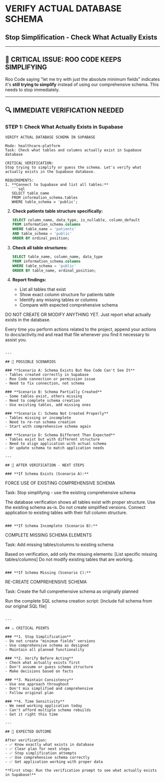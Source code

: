 # VERIFY ACTUAL DATABASE SCHEMA
## Stop Simplification - Check What Actually Exists

---

## 🚨 CRITICAL ISSUE: ROO CODE KEEPS SIMPLIFYING

Roo Code saying "let me try with just the absolute minimum fields" indicates it's **still trying to simplify** instead of using our comprehensive schema. This needs to stop immediately.

---

## 🔍 IMMEDIATE VERIFICATION NEEDED

### **STEP 1: Check What Actually Exists in Supabase**

```
VERIFY ACTUAL DATABASE SCHEMA IN SUPABASE

Mode: healthcare-platform
Task: Check what tables and columns actually exist in Supabase database

CRITICAL VERIFICATION:
Stop trying to simplify or guess the schema. Let's verify what actually exists in the Supabase database.

REQUIREMENTS:
1. **Connect to Supabase and list all tables:**
   ```sql
   SELECT table_name 
   FROM information_schema.tables 
   WHERE table_schema = 'public';
   ```

2. **Check patients table structure specifically:**
   ```sql
   SELECT column_name, data_type, is_nullable, column_default
   FROM information_schema.columns 
   WHERE table_name = 'patients' 
   AND table_schema = 'public'
   ORDER BY ordinal_position;
   ```

3. **Check all table structures:**
   ```sql
   SELECT table_name, column_name, data_type
   FROM information_schema.columns 
   WHERE table_schema = 'public'
   ORDER BY table_name, ordinal_position;
   ```

4. **Report findings:**
   - List all tables that exist
   - Show exact column structure for patients table
   - Identify any missing tables or columns
   - Compare with expected comprehensive schema

DO NOT CREATE OR MODIFY ANYTHING YET.
Just report what actually exists in the database.

Every time you perform actions related to the project, append your actions to docs/activity.md and read that file whenever you find it necessary to assist you.
```

---

## 🎯 POSSIBLE SCENARIOS

### **Scenario A: Schema Exists But Roo Code Can't See It**
- Tables created correctly in Supabase
- Roo Code connection or permission issue
- Need to fix connection, not schema

### **Scenario B: Schema Partially Created**
- Some tables exist, others missing
- Need to complete schema creation
- Use existing tables, add missing ones

### **Scenario C: Schema Not Created Properly**
- Tables missing or incomplete
- Need to re-run schema creation
- Start with comprehensive schema again

### **Scenario D: Schema Different Than Expected**
- Tables exist but with different structure
- Need to align application with actual schema
- Or update schema to match application needs

---

## 🔧 AFTER VERIFICATION - NEXT STEPS

### **If Schema Exists (Scenario A):**
```
FORCE USE OF EXISTING COMPREHENSIVE SCHEMA

Task: Stop simplifying - use the existing comprehensive schema

The database verification shows all tables exist with proper structure.
Use the existing schema as-is. Do not create simplified versions.
Connect application to existing tables with their full column structure.
```

### **If Schema Incomplete (Scenario B):**
```
COMPLETE MISSING SCHEMA ELEMENTS

Task: Add missing tables/columns to existing schema

Based on verification, add only the missing elements:
[List specific missing tables/columns]
Do not modify existing tables that are working.
```

### **If Schema Missing (Scenario C):**
```
RE-CREATE COMPREHENSIVE SCHEMA

Task: Create the full comprehensive schema as originally planned

Run the complete SQL schema creation script:
[Include full schema from our original SQL file]
```

---

## ⚠️ CRITICAL POINTS

### **1. Stop Simplification**
- Do not create "minimum fields" versions
- Use comprehensive schema as designed
- Maintain all planned functionality

### **2. Verify Before Acting**
- Check what actually exists first
- Don't assume or guess schema structure
- Make decisions based on facts

### **3. Maintain Consistency**
- Use one approach throughout
- Don't mix simplified and comprehensive
- Follow original plan

### **4. Time Sensitivity**
- We need working application today
- Can't afford multiple schema rebuilds
- Get it right this time

---

## 🚀 EXPECTED OUTCOME

After verification:
- ✅ Know exactly what exists in database
- ✅ Clear plan for next steps
- ✅ Stop simplification attempts
- ✅ Use comprehensive schema correctly
- ✅ Get application working with proper data

**First step: Run the verification prompt to see what actually exists in Supabase!**

